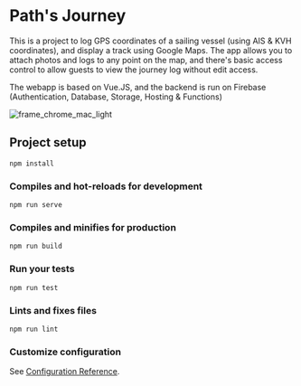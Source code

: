 # Path's Journey

This is a project to log GPS coordinates of a sailing vessel (using AIS & KVH coordinates), and display a track using Google Maps. The app allows you to attach photos and logs to any point on the map, and there's basic access control to allow guests to view the journey log without edit access.

The webapp is based on Vue.JS, and the backend is run on Firebase (Authentication, Database, Storage, Hosting & Functions)

![frame_chrome_mac_light](https://user-images.githubusercontent.com/6787260/71530089-eaf2a080-289c-11ea-89f4-a92abaddfd7c.png)

## Project setup
```
npm install
```

### Compiles and hot-reloads for development
```
npm run serve
```

### Compiles and minifies for production
```
npm run build
```

### Run your tests
```
npm run test
```

### Lints and fixes files
```
npm run lint
```

### Customize configuration
See [Configuration Reference](https://cli.vuejs.org/config/).
